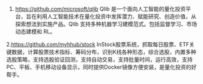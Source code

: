 


1. https://github.com/microsoft/qlib
Qlib 是一个面向人工智能的量化投资平台，旨在利用人工智能技术在量化投资中发挥潜力、赋能研究、创造价值，从探索想法到实施产品。Qlib 支持多种机器学习建模范式。包括监督学习、市场动态建模和 RL。
 
2.https://github.com/myhhub/stock  InStock股票系统，抓取每日股票、ETF关键数据，计算股票技术指标、筹码分布，识别K线各种形态，综合选股，内置多种选股策略，支持选股验证回测，支持自动交易，支持批量时间，运行高效，支持PC、平板、手机移动设备显示，同时提供Docker镜像方便安装，是量化投资的好帮手。